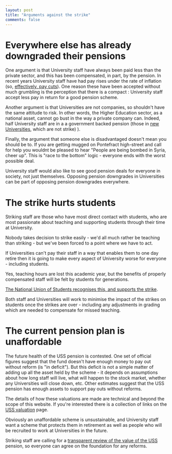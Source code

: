 ```yaml
---
layout: post
title: "Arguments against the strike"
comments: false
---
```


# Everywhere else has already downgraded their pensions 

One argument is that University staff have always been paid less than the private sector, and this has been compensated, in part, by the pension. In recent years University staff have had pay rises under the rate of inflation (so, [effectively, pay cuts](https://www.timeshighereducation.com/features/times-higher-education-pay-survey-2017)). One reason these have been accepted without much grumbling is the perception that there is a compact : University staff accept less pay in return for a good pension scheme.

Another argument is that Universities are not companies, so shouldn't have the same attitude to risk. In other words, the Higher Education sector, as a national asset, cannot go bust in the way a private company can. Indeed, half University staff are in a a government backed pension (those in [new Universities](https://en.wikipedia.org/wiki/New_universities_(United_Kingdom)), which are not strike) ). 

Finally, the argument that someone else is disadvantaged doesn't mean you should be to. If you are getting mugged on Pontefract high-street and call for help you wouldnt be pleased to hear "People are being bombed in Syria, cheer up". This is "race to the bottom" logic - everyone ends with the worst possible deal.

University staff would also like to see good pension deals for everyone in society, not just themselves. Opposing pension downgrades in Universities can be part of opposing pension downgrades everywhere.


# The strike hurts students

Striking staff are those who have most direct contact with students, who are most passionate about teaching and supporting students through their time at University.

Nobody takes decision to strike easily - we'd all much rather be teaching than striking - but we've been forced to a point where we have to act.

If Universities can't pay their staff in a way that enables them to one day retire then it is going to make every aspect of University worse for everyone - including students.

Yes, teaching hours are lost this academic year, but the benefits of properly compensated staff will be felt by students for generations.

[The National Union of Students recognises this, and supports the strike](https://www.ucu.org.uk/article/9248/National-Union-of-Students-message-of-support-to-staff-ahead-of-USS-pension-strikes).

Both staff and Universities will work to minimise the impact of the strikes on students once the strikes are over - including any adjustments in grading which are needed to compensate for missed teaching.


# The current pension plan is unaffordable

The future health of the USS pension is contested. One set of official figures suggest that the fund doesn't have enough money to pay out without reform (is "in deficit"). But this deficit is not a simple matter of adding up all the asset held by the scheme - it depends on assumptions about how long staff will live, what will happen to the stock market, whether any Universities will close down, etc. Other estimates suggest that the USS pension has enough assets to support pay outs without reforms.

The details of how these valuations are made are technical and beyond the scope of this website. If you're interested there is a collection of links on the [USS valuation](https://tomstafford.github.io/ucu-strike/2017/12/14/valuation.html) page.

Obviously an unaffordable scheme is unsustainable, and University staff want a scheme that protects them in retirement as well as people who will be recruited to work at Universities in the future.

Striking staff are calling for a [transparent review of the value of the USS](https://you.38degrees.org.uk/petitions/uss-must-show-its-workings) pension, so everyone can agree on the foundation for any reforms.
